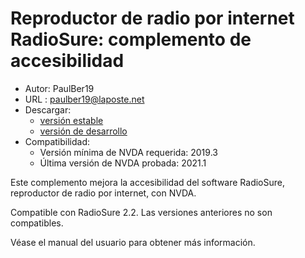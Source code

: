 # Reproductor de radio por internet RadioSure: complemento de accesibilidad #
* Autor: PaulBer19
* URL : paulber19@laposte.net
* Descargar:
	* [versión estable][1]
	* [versión de desarrollo][2]
* Compatibilidad:
	* Versión mínima de NVDA requerida: 2019.3
	* Última versión de NVDA probada: 2021.1


Este complemento mejora la accesibilidad del software RadioSure, reproductor de radio por internet, con NVDA.

Compatible con RadioSure 2.2. Las versiones anteriores no son compatibles.

Véase el manual del usuario para obtener más información.

[1]: https://github.com/paulber007/AllMyNVDAAddons/raw/master/radioSureAccessEnhancement/radioSureAccessEnhancement-2.3.2.nvda-addon
[2]: https://github.com/paulber007/AllMyNVDAAddons/tree/master/radioSureAccessEnhancement/dev
